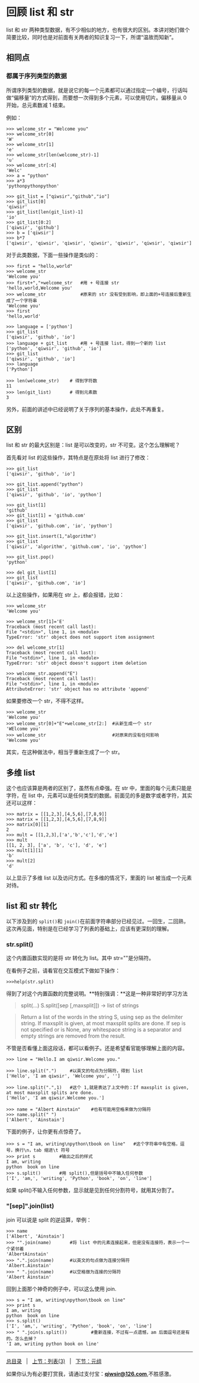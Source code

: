 # 回顾 list 和 str

list 和 str 两种类型数据，有不少相似的地方，也有很大的区别。本讲对她们做个简要比较，同时也是对前面有关两者的知识复习一下，所谓“温故而知新”。

## 相同点

### 都属于序列类型的数据

所谓序列类型的数据，就是说它的每一个元素都可以通过指定一个编号，行话叫做“偏移量”的方式得到，而要想一次得到多个元素，可以使用切片。偏移量从 0 开始，总元素数减 1 结束。

例如：

    >>> welcome_str = "Welcome you"
    >>> welcome_str[0]
    'W'
    >>> welcome_str[1]
    'e'
    >>> welcome_str[len(welcome_str)-1]
    'u'
    >>> welcome_str[:4]
    'Welc'
    >>> a = "python"
    >>> a*3
    'pythonpythonpython'

    >>> git_list = ["qiwsir","github","io"]
    >>> git_list[0]
    'qiwsir'
    >>> git_list[len(git_list)-1]
    'io'
    >>> git_list[0:2]
    ['qiwsir', 'github']
    >>> b = ['qiwsir']
    >>> b*7
    ['qiwsir', 'qiwsir', 'qiwsir', 'qiwsir', 'qiwsir', 'qiwsir', 'qiwsir']

对于此类数据，下面一些操作是类似的：

    >>> first = "hello,world"
    >>> welcome_str
    'Welcome you'
    >>> first+","+welcome_str   #用 + 号连接 str
    'hello,world,Welcome you'
    >>> welcome_str             #原来的 str 没有受到影响，即上面的+号连接后重新生成了一个字符串
    'Welcome you'
    >>> first
    'hello,world'

    >>> language = ['python']
    >>> git_list
    ['qiwsir', 'github', 'io']
    >>> language + git_list     #用 + 号连接 list，得到一个新的 list
    ['python', 'qiwsir', 'github', 'io']
    >>> git_list
    ['qiwsir', 'github', 'io']
    >>> language
    ['Python']

    >>> len(welcome_str)    # 得到字符数
    11
    >>> len(git_list)       # 得到元素数
    3

另外，前面的讲述中已经说明了关于序列的基本操作，此处不再重复。

## 区别

list 和 str 的最大区别是：list 是可以改变的，str 不可变。这个怎么理解呢？

首先看对 list 的这些操作，其特点是在原处将 list 进行了修改：

    >>> git_list
    ['qiwsir', 'github', 'io']
    
    >>> git_list.append("python")
    >>> git_list
    ['qiwsir', 'github', 'io', 'python']
    
    >>> git_list[1]               
    'github'
    >>> git_list[1] = 'github.com'
    >>> git_list
    ['qiwsir', 'github.com', 'io', 'python']
    
    >>> git_list.insert(1,"algorithm")
    >>> git_list
    ['qiwsir', 'algorithm', 'github.com', 'io', 'python']
    
    >>> git_list.pop()
    'python'
    
    >>> del git_list[1]
    >>> git_list
    ['qiwsir', 'github.com', 'io']

以上这些操作，如果用在 str 上，都会报错，比如：

    >>> welcome_str
    'Welcome you'
    
    >>> welcome_str[1]='E'
    Traceback (most recent call last):
    File "<stdin>", line 1, in <module>
    TypeError: 'str' object does not support item assignment
    
    >>> del welcome_str[1]
    Traceback (most recent call last):
    File "<stdin>", line 1, in <module>
    TypeError: 'str' object doesn't support item deletion
    
    >>> welcome_str.append("E")
    Traceback (most recent call last):
    File "<stdin>", line 1, in <module>
    AttributeError: 'str' object has no attribute 'append'

如果要修改一个 str，不得不这样。

    >>> welcome_str
    'Welcome you'
    >>> welcome_str[0]+"E"+welcome_str[2:]  #从新生成一个 str
    'WElcome you'
    >>> welcome_str                         #对原来的没有任何影响
    'Welcome you'

其实，在这种做法中，相当于重新生成了一个 str。

## 多维 list

这个也应该算是两者的区别了，虽然有点牵强。在 str 中，里面的每个元素只能是字符，在 list 中，元素可以是任何类型的数据。前面见的多是数字或者字符，其实还可以这样：

    >>> matrix = [[1,2,3],[4,5,6],[7,8,9]]
    >>> matrix = [[1,2,3],[4,5,6],[7,8,9]]
    >>> matrix[0][1]
    2
    >>> mult = [[1,2,3],['a','b','c'],'d','e']
    >>> mult
    [[1, 2, 3], ['a', 'b', 'c'], 'd', 'e']
    >>> mult[1][1]
    'b'
    >>> mult[2]
    'd'

以上显示了多维 list 以及访问方式。在多维的情况下，里面的 list 被当成一个元素对待。

## list 和 str 转化

以下涉及到的 `split()`和 `join()`在前面字符串部分已经见过。一回生，二回熟，这次再见面，特别是在已经学习了列表的基础上，应该有更深刻的理解。

### str.split()

这个内置函数实现的是将 str 转化为 list。其中 str=""是分隔符。

在看例子之前，请看官在交互模式下做如下操作：

    >>>help(str.split)

得到了对这个内置函数的完整说明。**特别强调：**这是一种非常好的学习方法

>split(...)
>S.split([sep [,maxsplit]]) -> list of strings
        
>Return a list of the words in the string S, using sep as the delimiter string.  If maxsplit is given, at most maxsplit splits are done. If sep is not specified or is None, any whitespace string is a separator and empty strings are removed from the result.

不管是否看懂上面这段话，都可以看例子。还是希望看官能够理解上面的内容。

    >>> line = "Hello.I am qiwsir.Welcome you." 

    >>> line.split(".")     #以英文的句点为分隔符，得到 list
    ['Hello', 'I am qiwsir', 'Welcome you', '']
    
    >>> line.split(".",1)   #这个 1,就是表达了上文中的：If maxsplit is given, at most maxsplit splits are done.
    ['Hello', 'I am qiwsir.Welcome you.']       
    
    >>> name = "Albert Ainstain"    #也有可能用空格来做为分隔符
    >>> name.split(" ")
    ['Albert', 'Ainstain']

下面的例子，让你更有点惊奇了。

    >>> s = "I am, writing\npython\tbook on line"   #这个字符串中有空格，逗号，换行\n，tab 缩进\t 符号
    >>> print s         #输出之后的样式
    I am, writing
    python  book on line
    >>> s.split()       #用 split(),但是括号中不输入任何参数
    ['I', 'am,', 'writing', 'Python', 'book', 'on', 'line']

如果 split()不输入任何参数，显示就是见到任何分割符号，就用其分割了。

### "[sep]".join(list)

join 可以说是 split 的逆运算，举例：

    >>> name
    ['Albert', 'Ainstain']
    >>> "".join(name)       #将 list 中的元素连接起来，但是没有连接符，表示一个一个紧邻着
    'AlbertAinstain'
    >>> ".".join(name)      #以英文的句点做为连接分隔符
    'Albert.Ainstain'
    >>> " ".join(name)      #以空格做为连接的分隔符
    'Albert Ainstain'

回到上面那个神奇的例子中，可以这么使用 join.

    >>> s = "I am, writing\npython\tbook on line" 
    >>> print s
    I am, writing
    python  book on line
    >>> s.split()
    ['I', 'am,', 'writing', 'Python', 'book', 'on', 'line']
    >>> " ".join(s.split())         #重新连接，不过有一点遗憾，am 后面逗号还是有的。怎么去掉？
    'I am, writing python book on line'

------

[总目录](./index.md)&nbsp;&nbsp;&nbsp;|&nbsp;&nbsp;&nbsp;[上节：列表(3)](./113.md)&nbsp;&nbsp;&nbsp;|&nbsp;&nbsp;&nbsp;[下节：元组](./115.md)

如果你认为有必要打赏我，请通过支付宝：**qiwsir@126.com**,不胜感激。
